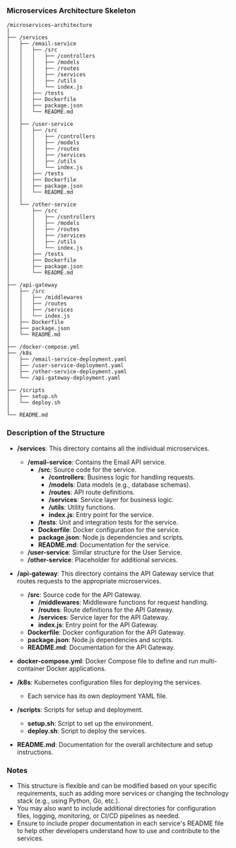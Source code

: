 ### Microservices Architecture Skeleton

```
/microservices-architecture
│
├── /services
│   ├── /email-service
│   │   ├── /src
│   │   │   ├── /controllers
│   │   │   ├── /models
│   │   │   ├── /routes
│   │   │   ├── /services
│   │   │   ├── /utils
│   │   │   └── index.js
│   │   ├── /tests
│   │   ├── Dockerfile
│   │   ├── package.json
│   │   └── README.md
│   │
│   ├── /user-service
│   │   ├── /src
│   │   │   ├── /controllers
│   │   │   ├── /models
│   │   │   ├── /routes
│   │   │   ├── /services
│   │   │   ├── /utils
│   │   │   └── index.js
│   │   ├── /tests
│   │   ├── Dockerfile
│   │   ├── package.json
│   │   └── README.md
│   │
│   └── /other-service
│       ├── /src
│       │   ├── /controllers
│       │   ├── /models
│       │   ├── /routes
│       │   ├── /services
│       │   ├── /utils
│       │   └── index.js
│       ├── /tests
│       ├── Dockerfile
│       ├── package.json
│       └── README.md
│
├── /api-gateway
│   ├── /src
│   │   ├── /middlewares
│   │   ├── /routes
│   │   ├── /services
│   │   └── index.js
│   ├── Dockerfile
│   ├── package.json
│   └── README.md
│
├── /docker-compose.yml
├── /k8s
│   ├── /email-service-deployment.yaml
│   ├── /user-service-deployment.yaml
│   ├── /other-service-deployment.yaml
│   └── /api-gateway-deployment.yaml
│
├── /scripts
│   ├── setup.sh
│   └── deploy.sh
│
└── README.md
```

### Description of the Structure

- **/services**: This directory contains all the individual microservices.
  - **/email-service**: Contains the Email API service.
    - **/src**: Source code for the service.
      - **/controllers**: Business logic for handling requests.
      - **/models**: Data models (e.g., database schemas).
      - **/routes**: API route definitions.
      - **/services**: Service layer for business logic.
      - **/utils**: Utility functions.
      - **index.js**: Entry point for the service.
    - **/tests**: Unit and integration tests for the service.
    - **Dockerfile**: Docker configuration for the service.
    - **package.json**: Node.js dependencies and scripts.
    - **README.md**: Documentation for the service.
  - **/user-service**: Similar structure for the User Service.
  - **/other-service**: Placeholder for additional services.

- **/api-gateway**: This directory contains the API Gateway service that routes requests to the appropriate microservices.
  - **/src**: Source code for the API Gateway.
    - **/middlewares**: Middleware functions for request handling.
    - **/routes**: Route definitions for the API Gateway.
    - **/services**: Service layer for the API Gateway.
    - **index.js**: Entry point for the API Gateway.
  - **Dockerfile**: Docker configuration for the API Gateway.
  - **package.json**: Node.js dependencies and scripts.
  - **README.md**: Documentation for the API Gateway.

- **docker-compose.yml**: Docker Compose file to define and run multi-container Docker applications.

- **/k8s**: Kubernetes configuration files for deploying the services.
  - Each service has its own deployment YAML file.

- **/scripts**: Scripts for setup and deployment.
  - **setup.sh**: Script to set up the environment.
  - **deploy.sh**: Script to deploy the services.

- **README.md**: Documentation for the overall architecture and setup instructions.

### Notes
- This structure is flexible and can be modified based on your specific requirements, such as adding more services or changing the technology stack (e.g., using Python, Go, etc.).
- You may also want to include additional directories for configuration files, logging, monitoring, or CI/CD pipelines as needed.
- Ensure to include proper documentation in each service's README file to help other developers understand how to use and contribute to the services.